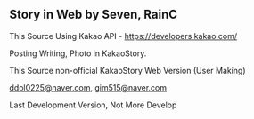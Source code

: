 Story in Web by Seven, RainC
-------------------

This Source Using Kakao API - https://developers.kakao.com/

Posting Writing, Photo in KakaoStory.

This Source non-official KakaoStory Web Version (User Making)

ddol0225@naver.com, gim515@naver.com

Last Development Version, Not More Develop